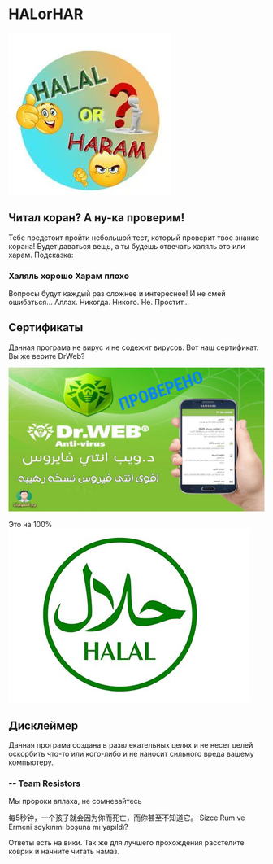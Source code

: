 HALorHAR
========

![HALorHAR logo!](/img/halorhar_logo.jpg "HALorHAL logo")

## Читал коран? А ну-ка проверим! 
Тебе предстоит пройти небольшой тест, который проверит твое знание корана! Будет даваться вещь, а ты будешь отвечать халяль это или харам. Подсказка:
### Халяль хорошо Харам плохо
Вопросы будут каждый раз сложнее и интереснее! И не смей ошибаться... Аллах. Никогда. Никого. Не. Простит...

## Сертификаты

Данная програма не вирус и не содежит вирусов. Вот наш сертификат. Вы же верите DrWeb?

![DrWeb sertificate!](/img/drweb_sertificat.jpg "DrWeb sertificate")


Это на 100%      
![halal!](/img/halal.jpg "halal")

## Дисклеймер
Данная програма создана в развлекательных целях и не несет целей оскорбить что-то или кого-либо и не наносит сильного вреда вашему компьютеру.

### -- Team Resistors
Мы пророки аллаха, не сомневайтесь

每5秒钟，一个孩子就会因为你而死亡，而你甚至不知道它。
Sizce Rum ve Ermeni soykırımı boşuna mı yapıldı?

Ответы есть на вики. Так же для лучшего прохождения расстелите коврик и начните читать намаз.
